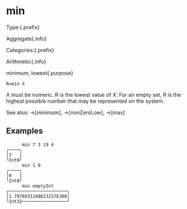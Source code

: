 # min

Type:{.prefix}

Aggregate{.info}

Categories:{.prefix}

Arithmetic{.info}

minimum, lowest{.purpose}

~~~
R=min X
~~~

X must be numeric. R is the lowest value of X. For an empty set, R is the highest possible number
that may be represented on the system.

See also: →[minimum], →[nonZeroLow], →[max]

## Examples

~~~
      min 7 3 19 4
┌────┐
│3   │
└Int8┘
      min 1 0
┌────┐
│0   │
└Int8┘
      min emptyInt
┌──────────────────────┐
│1.7976931348623157E308│
└Int32─────────────────┘
~~~


